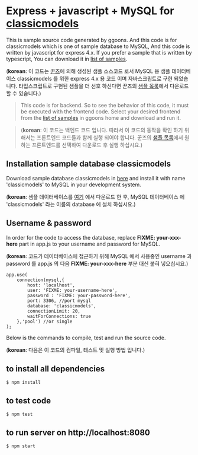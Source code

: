 # Express + javascript + MySQL for [classicmodels](http://www.mysqltutorial.org/mysql-sample-database.aspx)

This is sample source code generated by ggoons.
And this code is for classicmodels which is one of sample database to MySQL,
And this code is written by javascript for express 4.x.
If you prefer a sample that is written by typescript,
You can download it in [list of samples](http://coding.ggoons.com#samples).

(**korean**: 이 코드는 [꾼즈](http://coding.ggoons.com)에 의해 생성된 샘플 소스코드 로서 
MySQL 용 샘플 데이터베이스 classicmodels 를 위한 express 4.x 용 코드 이며
자바스크립트로 구현 되었습니다.
타입스크립트로 구현된 샘플을 더 선호 하신다면 꾼즈의 [샘플 목록](http://coding.ggoons.com#samples)에서
다운로드 할 수 있습니다.)

> This code is for backend.
  So to see the behavior of this code, it must be executed with the frontend code.
  Select your desired frontend from the 
  [list of samples](http://coding.ggoons.com#samples) in ggoons home
  and download and run it.

> (**korean**: 이 코드는 백엔드 코드 입니다.
  따라서 이 코드의 동작을 확인 하기 위해서는 프론트엔드 코드들과 함께 실행 되어야 합니다.
  꾼즈의 [샘플 목록](http://coding.ggoons.com#samples)에서 원하는 프론트엔드를 선택하여 다운로드 후 실행 하십시요.)

## Installation sample database classicmodels
Download sample database classicmodels in [here](http://www.mysqltutorial.org/mysql-sample-database.aspx)
and install it with name 'classicmodels' to MySQL in your development system.

(**korean**: 샘플 데이터베이스를 [여기](http://www.mysqltutorial.org/mysql-sample-database.aspx) 에서 다운로드 한 후,
MySQL 데이터베이스 에 'classicmodels' 라는 이름의 database 에 설치 하십시요.)

## Username & password
In order for the code to access the database, replace **FIXME: your-xxx-here** part in app.js
to your username and password for MySQL.

(**korean**: 코드가 데이터베이스에 접근하기 위해 MySQL 에서 사용중인 username 과 password 를 app.js 의 다음 
**FIXME: your-xxx-here** 부분 대신 붙혀 넣으십시요.)
```
app.use(
    connection(mysql,{
        host: 'localhost',
        user: 'FIXME: your-username-here',
        password : 'FIXME: your-password-here',
        port: 3306, //port mysql
        database: 'classicmodels',
        connectionLimit: 20,
        waitForConnections: true
    },'pool') //or single
);
```

Below is the commands to compile, test and run the source code.

(**korean**: 다음은 이 코드의 컴파일, 테스트 및 실행 방법 입니다.)

## to install all dependencies
```
$ npm install
```

## to test code
```
$ npm test
```

## to run server on http://localhost:8080
```
$ npm start
```
